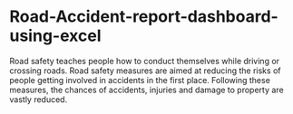 # Road-Accident-report-dashboard-using-excel
Road safety teaches people how to conduct themselves while driving or crossing roads. 
Road safety measures are aimed at reducing the risks of people getting involved in accidents in the first place. 
Following these measures, the chances of accidents, injuries and damage to property are vastly reduced.
